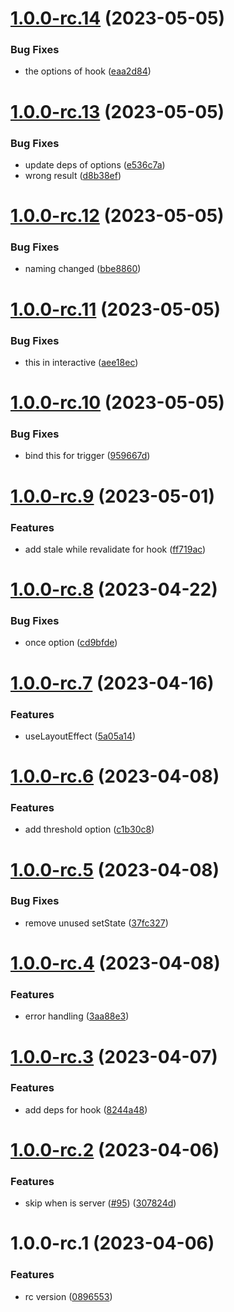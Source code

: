 # [1.0.0-rc.14](https://github.com/jyunhanlin/react-until-interactive/compare/v1.0.0-rc.13...v1.0.0-rc.14) (2023-05-05)


### Bug Fixes

* the options of hook ([eaa2d84](https://github.com/jyunhanlin/react-until-interactive/commit/eaa2d84c64881eee5e18dca17174b44d99e61fee))

# [1.0.0-rc.13](https://github.com/jyunhanlin/react-until-interactive/compare/v1.0.0-rc.12...v1.0.0-rc.13) (2023-05-05)


### Bug Fixes

* update deps of options ([e536c7a](https://github.com/jyunhanlin/react-until-interactive/commit/e536c7a01b81f867ea7367d0e4295854758b5860))
* wrong result ([d8b38ef](https://github.com/jyunhanlin/react-until-interactive/commit/d8b38ef47ba361fe44fec4d386a2c921c8b0eed5))

# [1.0.0-rc.12](https://github.com/jyunhanlin/react-until-interactive/compare/v1.0.0-rc.11...v1.0.0-rc.12) (2023-05-05)


### Bug Fixes

* naming changed ([bbe8860](https://github.com/jyunhanlin/react-until-interactive/commit/bbe88609288d863db48c9316d0350bcd5d449912))

# [1.0.0-rc.11](https://github.com/jyunhanlin/react-until-interactive/compare/v1.0.0-rc.10...v1.0.0-rc.11) (2023-05-05)


### Bug Fixes

* this in interactive ([aee18ec](https://github.com/jyunhanlin/react-until-interactive/commit/aee18ec3b2c42b0f8f2cfb9b4477607558be980f))

# [1.0.0-rc.10](https://github.com/jyunhanlin/react-until-interactive/compare/v1.0.0-rc.9...v1.0.0-rc.10) (2023-05-05)


### Bug Fixes

* bind this for trigger ([959667d](https://github.com/jyunhanlin/react-until-interactive/commit/959667d3fb975b0a6976234525a37e619c9a3248))

# [1.0.0-rc.9](https://github.com/jyunhanlin/react-until-interactive/compare/v1.0.0-rc.8...v1.0.0-rc.9) (2023-05-01)


### Features

* add stale while revalidate for hook ([ff719ac](https://github.com/jyunhanlin/react-until-interactive/commit/ff719acb3ababa7bd62da1107fd4d319dd3b2db1))

# [1.0.0-rc.8](https://github.com/jyunhanlin/react-until-interactive/compare/v1.0.0-rc.7...v1.0.0-rc.8) (2023-04-22)


### Bug Fixes

* once option ([cd9bfde](https://github.com/jyunhanlin/react-until-interactive/commit/cd9bfdedfd8303bf707ea7c2a77993754c137631))

# [1.0.0-rc.7](https://github.com/jyunhanlin/react-until-interactive/compare/v1.0.0-rc.6...v1.0.0-rc.7) (2023-04-16)


### Features

* useLayoutEffect ([5a05a14](https://github.com/jyunhanlin/react-until-interactive/commit/5a05a1490b0dab13a3b81f48ceb0dfce2bd69ed1))

# [1.0.0-rc.6](https://github.com/jyunhanlin/react-until-interactive/compare/v1.0.0-rc.5...v1.0.0-rc.6) (2023-04-08)


### Features

* add threshold option ([c1b30c8](https://github.com/jyunhanlin/react-until-interactive/commit/c1b30c8dabb6fce8ddc9d7923ccdf61aa53d4446))

# [1.0.0-rc.5](https://github.com/jyunhanlin/react-until-interactive/compare/v1.0.0-rc.4...v1.0.0-rc.5) (2023-04-08)


### Bug Fixes

* remove unused setState ([37fc327](https://github.com/jyunhanlin/react-until-interactive/commit/37fc327d2e2e0ac2dedbd25442637207e085038a))

# [1.0.0-rc.4](https://github.com/jyunhanlin/react-until-interactive/compare/v1.0.0-rc.3...v1.0.0-rc.4) (2023-04-08)


### Features

* error handling ([3aa88e3](https://github.com/jyunhanlin/react-until-interactive/commit/3aa88e3c1e1d6f065f2d786a5e03e59ef9cccdc8))

# [1.0.0-rc.3](https://github.com/jyunhanlin/react-until-interactive/compare/v1.0.0-rc.2...v1.0.0-rc.3) (2023-04-07)


### Features

* add deps for hook ([8244a48](https://github.com/jyunhanlin/react-until-interactive/commit/8244a481cefa0bf32e55720f9beb55bba7f2ce61))

# [1.0.0-rc.2](https://github.com/jyunhanlin/react-until-interactive/compare/v1.0.0-rc.1...v1.0.0-rc.2) (2023-04-06)


### Features

* skip when is server ([#95](https://github.com/jyunhanlin/react-until-interactive/issues/95)) ([307824d](https://github.com/jyunhanlin/react-until-interactive/commit/307824dde6b9edf6e73c46c8944dc95d03eb647e))

# 1.0.0-rc.1 (2023-04-06)


### Features

* rc version ([0896553](https://github.com/jyunhanlin/react-until-interactive/commit/089655322120baa27d279c158fd0fc65a3f5c6ad))
